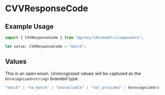 # CVVResponseCode

## Example Usage

```typescript
import { CVVResponseCode } from "@gr4vy/sdk/models/components";

let value: CVVResponseCode = "match";
```

## Values

This is an open enum. Unrecognized values will be captured as the `Unrecognized<string>` branded type.

```typescript
"match" | "no_match" | "unavailable" | "not_provided" | Unrecognized<string>
```